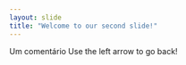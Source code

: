 ```yaml
---
layout: slide
title: "Welcome to our second slide!"
---
```

Um comentário
Use the left arrow to go back!
